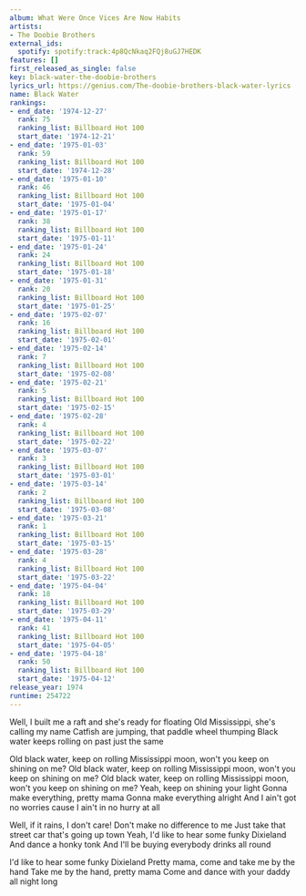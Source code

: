```yaml
---
album: What Were Once Vices Are Now Habits
artists:
- The Doobie Brothers
external_ids:
  spotify: spotify:track:4p8QcNkaq2FQj8uGJ7HEDK
features: []
first_released_as_single: false
key: black-water-the-doobie-brothers
lyrics_url: https://genius.com/The-doobie-brothers-black-water-lyrics
name: Black Water
rankings:
- end_date: '1974-12-27'
  rank: 75
  ranking_list: Billboard Hot 100
  start_date: '1974-12-21'
- end_date: '1975-01-03'
  rank: 59
  ranking_list: Billboard Hot 100
  start_date: '1974-12-28'
- end_date: '1975-01-10'
  rank: 46
  ranking_list: Billboard Hot 100
  start_date: '1975-01-04'
- end_date: '1975-01-17'
  rank: 38
  ranking_list: Billboard Hot 100
  start_date: '1975-01-11'
- end_date: '1975-01-24'
  rank: 24
  ranking_list: Billboard Hot 100
  start_date: '1975-01-18'
- end_date: '1975-01-31'
  rank: 20
  ranking_list: Billboard Hot 100
  start_date: '1975-01-25'
- end_date: '1975-02-07'
  rank: 16
  ranking_list: Billboard Hot 100
  start_date: '1975-02-01'
- end_date: '1975-02-14'
  rank: 7
  ranking_list: Billboard Hot 100
  start_date: '1975-02-08'
- end_date: '1975-02-21'
  rank: 5
  ranking_list: Billboard Hot 100
  start_date: '1975-02-15'
- end_date: '1975-02-28'
  rank: 4
  ranking_list: Billboard Hot 100
  start_date: '1975-02-22'
- end_date: '1975-03-07'
  rank: 3
  ranking_list: Billboard Hot 100
  start_date: '1975-03-01'
- end_date: '1975-03-14'
  rank: 2
  ranking_list: Billboard Hot 100
  start_date: '1975-03-08'
- end_date: '1975-03-21'
  rank: 1
  ranking_list: Billboard Hot 100
  start_date: '1975-03-15'
- end_date: '1975-03-28'
  rank: 4
  ranking_list: Billboard Hot 100
  start_date: '1975-03-22'
- end_date: '1975-04-04'
  rank: 18
  ranking_list: Billboard Hot 100
  start_date: '1975-03-29'
- end_date: '1975-04-11'
  rank: 41
  ranking_list: Billboard Hot 100
  start_date: '1975-04-05'
- end_date: '1975-04-18'
  rank: 50
  ranking_list: Billboard Hot 100
  start_date: '1975-04-12'
release_year: 1974
runtime: 254722
---
```

Well, I built me a raft and she's ready for floating
Old Mississippi, she's calling my name
Catfish are jumping, that paddle wheel thumping
Black water keeps rolling on past just the same


Old black water, keep on rolling
Mississippi moon, won't you keep on shining on me?
Old black water, keep on rolling
Mississippi moon, won't you keep on shining on me?
Old black water, keep on rolling
Mississippi moon, won't you keep on shining on me?
Yeah, keep on shining your light
Gonna make everything, pretty mama
Gonna make everything alright
And I ain't got no worries cause I ain't in no hurry at all

Well, if it rains, I don't care! Don't make no difference to me
Just take that street car that's going up town
Yeah, I'd like to hear some funky Dixieland
And dance a honky tonk
And I'll be buying everybody drinks all round



I'd like to hear some funky Dixieland
Pretty mama, come and take me by the hand
Take me by the hand, pretty mama
Come and dance with your daddy all night long
